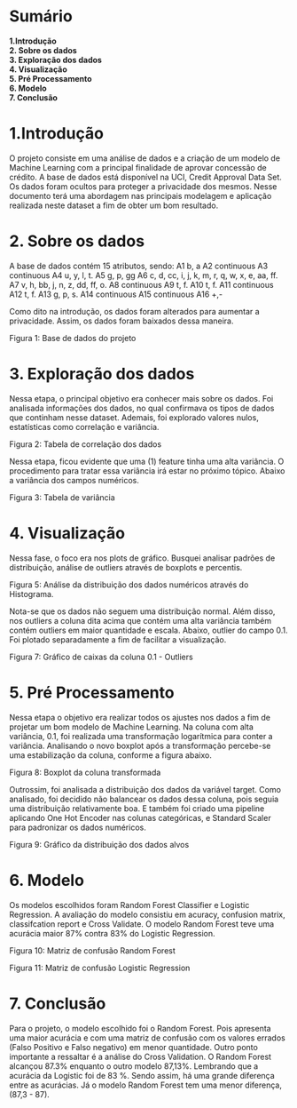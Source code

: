 # Sumário

**1.Introdução	 <br>
2. Sobre os dados	 <br>
3. Exploração dos dados	 <br>
4. Visualização	 <br>
5. Pré Processamento	 <br>
6. Modelo	 <br>
7. Conclusão**	


# 1.Introdução
O projeto consiste em uma análise de dados e a criação de um modelo de Machine Learning com a principal finalidade de aprovar concessão de crédito. A base de dados está disponível na UCI,  Credit Approval Data Set. Os dados foram ocultos para proteger a privacidade dos mesmos. Nesse documento terá uma abordagem nas principais modelagem e aplicação realizada neste dataset a fim de obter um bom resultado. 


# 2. Sobre os dados
A base de dados contém 15 atributos, sendo: 
A1	b, a
A2	continuous
A3	continuous
A4	u, y, l, t.
A5	g, p, gg
A6	c, d, cc, i, j, k, m, r, q, w, x, e, aa, ff.
A7	v, h, bb, j, n, z, dd, ff, o.
A8	continuous
A9	t, f.
A10	t, f.
A11	continuous
A12	t, f.
A13	g, p, s.
A14	continuous
A15	continuous
A16	+,-

Como dito na introdução, os dados foram alterados para aumentar a privacidade. Assim, os dados foram baixados dessa maneira.

 
Figura 1:  Base de dados do projeto


# 3. Exploração dos dados
Nessa etapa, o principal objetivo era conhecer mais sobre os dados. Foi analisada informações dos dados, no qual confirmava os tipos de dados que continham nesse dataset. Ademais, foi explorado valores nulos, estatísticas como correlação e variância.
 
Figura 2: Tabela de correlação dos dados

Nessa etapa, ficou evidente que uma (1)  feature tinha uma alta variância. O procedimento para tratar essa variância irá estar no próximo tópico. Abaixo a variância dos campos numéricos.


 
Figura 3: Tabela de variância


# 4. Visualização
Nessa fase, o foco era nos plots de gráfico. Busquei analisar padrões de distribuição, análise de outliers através de boxplots e percentis. 
 
Figura 5: Análise da distribuição dos dados numéricos através do Histograma.


Nota-se que os dados não seguem uma distribuição normal. Além disso, nos outliers a coluna dita acima que contém uma alta variância também contém outliers em maior quantidade e escala. Abaixo, outlier do campo 0.1. Foi plotado separadamente a fim de facilitar a visualização. 

 
Figura 7: Gráfico de caixas da coluna 0.1 - Outliers



# 5. Pré Processamento
Nessa etapa o objetivo era realizar todos os ajustes nos dados a fim de projetar um bom modelo de Machine Learning. Na coluna com alta variância, 0.1, foi realizada uma transformação logarítmica para conter a variância. Analisando o novo boxplot após a transformação percebe-se uma estabilização da coluna, conforme a figura abaixo.
 
Figura 8: Boxplot da coluna transformada 

Outrossim, foi analisada a distribuição dos dados da variável target. Como analisado, foi decidido não balancear os dados dessa coluna, pois seguia uma distribuição relativamente boa. E também foi criado uma pipeline aplicando One Hot Encoder nas colunas categóricas, e Standard Scaler para padronizar os dados numéricos. 

 
Figura 9: Gráfico da distribuição dos dados alvos
# 6. Modelo
Os modelos escolhidos foram Random Forest Classifier e Logistic Regression. A avaliação do modelo consistiu em acuracy, confusion matrix, classifcation report e Cross Validate. O modelo Random Forest teve uma acurácia maior 87% contra 83% do Logistic Regression.

 
Figura 10: Matriz de confusão Random Forest

 
Figura 11: Matriz de confusão Logistic Regression


# 7. Conclusão
Para o projeto, o modelo escolhido foi o Random Forest. Pois apresenta uma maior acurácia e com uma matriz de confusão com os valores errados (Falso Positivo e Falso negativo) em menor quantidade. 
Outro ponto importante a ressaltar é a análise do Cross Validation. O Random Forest alcançou 87.3% enquanto o outro modelo 87,13%. Lembrando que a acurácia da Logistic foi de 83 %. Sendo assim, há uma grande diferença entre as acurácias. Já o modelo Random Forest tem uma menor diferença, (87,3 - 87).

